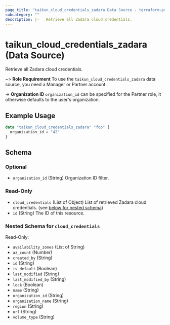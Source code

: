 ```yaml
---
page_title: "taikun_cloud_credentials_zadara Data Source - terraform-provider-taikun"
subcategory: ""
description: |-   Retrieve all Zadara cloud credentials.
---
```


# taikun_cloud_credentials_zadara (Data Source)

Retrieve all Zadara cloud credentials.

~> **Role Requirement** To use the `taikun_cloud_credentials_zadara` data source, you need a Manager or Partner account.

-> **Organization ID** `organization_id` can be specified for the Partner role, it otherwise defaults to the user's organization.

## Example Usage

```terraform
data "taikun_cloud_credentials_zadara" "foo" {
  organization_id = "42"
}
```

<!-- schema generated by tfplugindocs -->
## Schema

### Optional

- `organization_id` (String) Organization ID filter.

### Read-Only

- `cloud_credentials` (List of Object) List of retrieved Zadara cloud credentials. (see [below for nested schema](#nestedatt--cloud_credentials))
- `id` (String) The ID of this resource.

<a id="nestedatt--cloud_credentials"></a>
### Nested Schema for `cloud_credentials`

Read-Only:

- `availability_zones` (List of String)
- `az_count` (Number)
- `created_by` (String)
- `id` (String)
- `is_default` (Boolean)
- `last_modified` (String)
- `last_modified_by` (String)
- `lock` (Boolean)
- `name` (String)
- `organization_id` (String)
- `organization_name` (String)
- `region` (String)
- `url` (String)
- `volume_type` (String)


